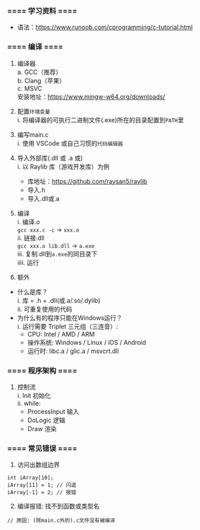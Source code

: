 ### ==== 学习资料 ====
* 语法：https://www.runoob.com/cprogramming/c-tutorial.html

### ==== 编译 ====
1. 编译器   
a. GCC（推荐）   
b. Clang（苹果）   
c. MSVC   
安装地址：https://www.mingw-w64.org/downloads/   

2. 配置`环境变量`   
i. 将编译器的可执行二进制文件(.exe)所在的目录配置到`PATH`里

3. 编写main.c   
i. 使用 VSCode 或自己习惯的`代码编辑器`

4. 导入外部库(.dll 或 .a 或)   
i. 以 Raylib 库（游戏开发库）为例
    - 库地址：https://github.com/raysan5/raylib
    - 导入.h
    - 导入.dll或.a

5. 编译   
i. 编译.o   
`gcc xxx.c -c` -> `xxx.o`   
ii. 链接.dll   
`gcc xxx.o lib.dll` -> `a.exe`   
iii. 复制.dll到`a.exe`的同目录下   
iiii. 运行

6. 额外
* 什么是库？   
i. 库 = .h + .dll(或.a/.so/.dylib)   
ii. 可重复使用的代码   
* 为什么有的程序只能在Windows运行？   
i. 运行需要 Triplet 三元组（三连音）:   
    - CPU: Intel / AMD / ARM   
    - 操作系统: Windows / Linux / iOS / Android   
    - 运行时: libc.a / glic.a / msvcrt.dll

### ==== 程序架构 ====
1. 控制流   
i. Init 初始化   
ii. while:     
    - ProcessInput 输入
    - DoLogic 逻辑
    - Draw 渲染

### ==== 常见错误 ====
1. 访问出数组边界
```
int iArray[10];
iArray[11] = 1; // 闪退
iArray[-1] = 2; // 报错
```

2. 编译报错: 找不到函数或类型名
```
// 原因: (除main.c外的).c文件没有被编译
```